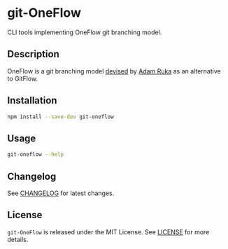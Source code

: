 # git-OneFlow

CLI tools implementing OneFlow git branching model.

## Description

OneFlow is a git branching model [devised](https://www.endoflineblog.com/oneflow-a-git-branching-model-and-workflow) by [Adam Ruka](https://github.com/skinny85) as an alternative to GitFlow.

## Installation

```sh
npm install --save-dev git-oneflow
```

## Usage

```sh
git-oneflow --help
```

## Changelog

See [CHANGELOG](./CHANGELOG.md) for latest changes.

## License

`git-OneFlow` is released under the MIT License. See [LICENSE](./LICENSE) for more details.
